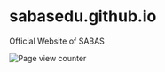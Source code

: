 # sabasedu.github.io
Official Website of SABAS

<img style="margin: auto;" src="http://profile-counter.glitch.me/sabasgithubpage/count.svg" alt="Page view counter" aria-label="Counter">
